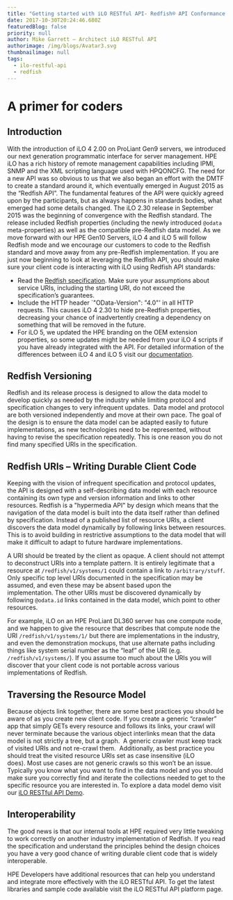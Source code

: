 ```yaml
---
title: "Getting started with iLO RESTful API- Redfish® API Conformance "
date: 2017-10-30T20:24:46.680Z
featuredBlog: false
priority: null
author: Mike Garrett – Architect iLO RESTful API
authorimage: /img/blogs/Avatar3.svg
thumbnailimage: null
tags:
  - ilo-restful-api
  - redfish
---
```

# **A primer for coders**

## Introduction

With the introduction of iLO 4 2.00 on ProLiant Gen9 servers, we introduced our next generation programmatic interface for server management. HPE iLO has a rich history of remote management capabilities including IPMI, SNMP and the XML scripting language used with HPQONCFG. The need for a new API was so obvious to us that we also began an effort with the DMTF to create a standard around it, which eventually emerged in August 2015 as the “Redfish API”. The fundamental features of the API were quickly agreed upon by the participants, but as always happens in standards bodies, what emerged had some details changed.  The iLO 2.30 release in September 2015 was the beginning of convergence with the Redfish standard. The release included Redfish properties (including the newly introduced `@odata` meta-properties) as well as the compatible pre-Redfish data model. As we move forward with our HPE Gen10 Servers, iLO 4 and iLO 5 will follow Redfish mode and we encourage our customers to code to the Redfish standard and move away from any pre-Redfish implementation. If you are just now beginning to look at leveraging the Redfish API, you should make sure your client code is interacting with iLO using Redfish API standards:
- Read the [Redfish specification](http://www.dmtf.org/standards/redfish).  Make sure your assumptions about service URIs, including the starting URI, do not exceed the specification’s guarantees.
- Include the HTTP header `"OData-Version": "4.0"' in all HTTP requests. This causes iLO 4 2.30 to hide pre-Redfish properties, decreasing your chance of inadvertently creating a dependency on something that will be removed in the future.
- For iLO 5, we updated the HPE branding on the OEM extension properties, so some updates might be needed from your iLO 4 scripts if you have already integrated with the API. For detailed information of the differences between iLO 4 and iLO 5 visit our [documentation](https://hewlettpackard.github.io/ilo-rest-api-docs/ilo5/#adapting-from-ilo-4).

## Redfish Versioning

Redfish and its release process is designed to allow the data model to develop quickly as needed by the industry while limiting protocol and specification changes to very infrequent updates.  Data model and protocol are both versioned independently and move at their own pace. The goal of the design is to ensure the data model can be adapted easily to future implementations, as new technologies need to be represented, without having to revise the specification repeatedly. This is one reason you do not find many specified URIs in the specification.

## Redfish URIs – Writing Durable Client Code

Keeping with the vision of infrequent specification and protocol updates, the API is designed with a self-describing data model with each resource containing its own type and version information and links to other resources. Redfish is a "hypermedia API" by design which means that the navigation of the data model is built into the data itself rather than defined by specification. Instead of a published list of resource URIs, a client discovers the data model dynamically by following links between resources. This is to avoid building in restrictive assumptions to the data model that will make it difficult to adapt to future hardware implementations.

A URI should be treated by the client as opaque. A client should not attempt to deconstruct URIs into a template pattern. It is entirely legitimate that a resource at `/redfish/v1/systems/1` could contain a link to `/arbitrary/stuff`. Only specific top level URIs documented in the specification may be assumed, and even these may be absent based upon the implementation. The other URIs must be discovered dynamically by following `@odata.id` links contained in the data model, which point to other resources.

For example, iLO on an HPE ProLiant DL360 server has one compute node, and we happen to give the resource that describes that compute node the URI `/redfish/v1/systems/1/` but there are implementations in the industry, and even the demonstration mockups, that use alternate paths including things like system serial number as the “leaf” of the URI (e.g. `/redfish/v1/systems/`). If you assume too much about the URIs you will discover that your client code is not portable across various implementations of Redfish.

## Traversing the Resource Model

Because objects link together, there are some best practices you should be aware of as you create new client code. If you create a generic “crawler” app that simply GETs every resource and follows its links, your crawl will never terminate because the various object interlinks mean that the data model is not strictly a tree, but a graph.  A generic crawler must keep track of visited URIs and not re-crawl them.  Additionally, as best practice you should treat the visited resource URIs set as case insensitive (iLO does). Most use cases are not generic crawls so this won’t be an issue. Typically you know what you want to find in the data model and you should make sure you correctly find and iterate the collections needed to get to the specific resource you are interested in. To explore a data model demo visit our [iLO RESTful API Demo](https://ilorestfulapiexplorer.ext.hpe.com/).

## Interoperability

The good news is that our internal tools at HPE required very little tweaking to work correctly on another industry implementation of Redfish. If you read the specification and understand the principles behind the design choices you have a very good chance of writing durable client code that is widely interoperable.

HPE Developers have additional resources that can help you understand and integrate more effectively with the iLO RESTful API. To get the latest libraries and sample code available visit the iLO RESTful API platform page.
